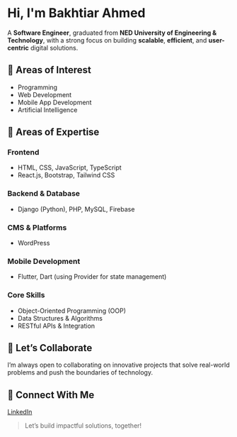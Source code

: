 # Hi, I'm Bakhtiar Ahmed

A **Software Engineer**, graduated from **NED University of Engineering & Technology**, with a strong focus on building **scalable**, **efficient**, and **user-centric** digital solutions.


## 🔹 Areas of Interest
- Programming  
- Web Development  
- Mobile App Development  
- Artificial Intelligence


## 🔹 Areas of Expertise

### Frontend
- HTML, CSS, JavaScript, TypeScript  
- React.js, Bootstrap, Tailwind CSS  

### Backend & Database
- Django (Python), PHP, MySQL, Firebase  

### CMS & Platforms
- WordPress  

### Mobile Development
- Flutter, Dart (using Provider for state management)

### Core Skills
- Object-Oriented Programming (OOP)  
- Data Structures & Algorithms  
- RESTful APIs & Integration  


## 💬 Let’s Collaborate
I’m always open to collaborating on innovative projects that solve real-world problems and push the boundaries of technology.


## 🔗 Connect With Me
[LinkedIn](https://www.linkedin.com/in/bakhtiar-ahmed-313991249/)


> Let’s build impactful solutions, together!
